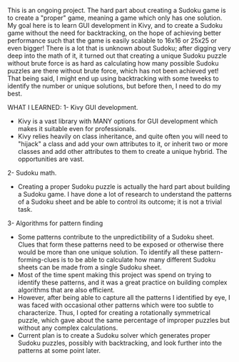 This is an ongoing project. The hard part about creating a Sudoku game is to create a "proper" game, meaning a game which only has one solution. My goal here is to learn GUI development in Kivy, and to create a Sudoku game without the need for backtracking, on the hope of achieving better performance such that the game is easily scalable to 16x16 or 25x25 or even bigger! There is a lot that is unknown about Sudoku; after digging very deep into the math of it, it turned out that creating a unique Sudoku puzzle without brute force is as hard as calculating how many possible Sudoku puzzles are there without brute force, which has not been achieved yet! That being said, I might end up using backtracking with some tweeks to identify the number or unique solutions, but before then, I need to do my best. 

WHAT I LEARNED:
1- Kivy GUI development.
  - Kivy is a vast library with MANY options for GUI development which makes it suitable even for professionals. 
  - Kivy relies heavily on class inheritance, and quite often you will need to "hijack" a class and add your own attributes to it, or inherit two or more classes and add other   attributes to them to create a unique hybrid. The opportunities are vast.

2- Sudoku math.
  - Creating a proper Sudoku puzzle is actually the hard part about building a Sudoku game. I have done a lot of research to understand the patterns of a Sudoku sheet and be able to control its outcome; it is not a trivial task.

3- Algorithms for pattern finding
  - Some patterns contribute to the unpredictibility of a Sudoku sheet. Clues that form these patterns need to be exposed or otherwise there would be more than one unique solution. To identify all these pattern-forming-clues is to be able to calculate how many different Sudoku sheets can be made from a single Sudoku sheet. 
  - Most of the time spent making this project was spend on trying to identify these patterns, and it was a great practice on building complex algorithms that are also efficient.
  - However, after being able to capture all the patterns I identified by eye, I was faced with occasional other patterns which were too subtle to characterize. Thus, I opted for creating a rotationally symmetrical puzzle, which gave about the same percentage of improper puzzles but without any complex calculations.
  - Current plan is to create a Sudoku solver which generates proper Sudoku puzzles, possibly with backtracking, and look further into the patterns at some point later. 
